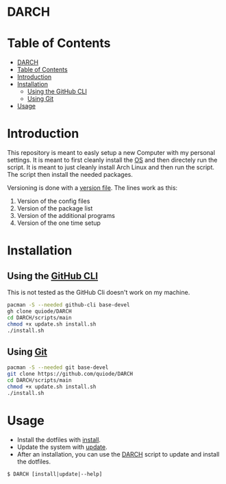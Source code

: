 # DARCH

# Table of Contents

- [DARCH](#darch)
- [Table of Contents](#table-of-contents)
- [Introduction](#introduction)
- [Installation](#installation)
  - [Using the GitHub CLI](#using-the-github-cli)
  - [Using Git](#using-git)
- [Usage](#usage)

# Introduction

This repository is meant to easly setup a new Computer with my personal settings. It is meant to first cleanly install the [OS](https://anarchyinstaller.gitlab.io/) and then directely run the script. It is meant to just cleanly install Arch Linux and then run the script. The script then install the needed packages.

Versioning is done with a [version file](version.txt). The lines work as this:

1. Version of the config files
1. Version of the package list
1. Version of the additional programs
1. Version of the one time setup

# Installation

## Using the [GitHub CLI](https://github.com/cli/cli)

This is not tested as the GitHub Cli doesn't work on my machine.

```bash
pacman -S --needed github-cli base-devel
gh clone quiode/DARCH
cd DARCH/scripts/main
chmod +x update.sh install.sh
./install.sh
```

## Using [Git](https://git-scm.com/)

```bash
pacman -S --needed git base-devel
git clone https://github.com/quiode/DARCH
cd DARCH/scripts/main
chmod +x update.sh install.sh
./install.sh
```

# Usage

- Install the dotfiles with [install](./scripts/main/install.sh).
- Update the system with [update](./scripts/main/update.sh).
- After an installation, you can use the [DARCH]() script to update and install the dotfiles.

```
$ DARCH [install|update|--help]
```
